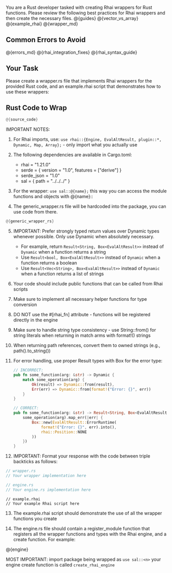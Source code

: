 You are a Rust developer tasked with creating Rhai wrappers for Rust functions. Please review the following best practices for Rhai wrappers and then create the necessary files.
@{guides}
@{vector_vs_array}
@{example_rhai}
@{wrapper_md}

## Common Errors to Avoid
@{errors_md}
@{rhai_integration_fixes}
@{rhai_syntax_guide}

## Your Task

Please create a wrapper.rs file that implements Rhai wrappers for the provided Rust code, and an example.rhai script that demonstrates how to use these wrappers:

## Rust Code to Wrap

```rust
@{source_code}
```

IMPORTANT NOTES:
1. For Rhai imports, use: `use rhai::{Engine, EvalAltResult, plugin::*, Dynamic, Map, Array};` - only import what you actually use
2. The following dependencies are available in Cargo.toml:
   - rhai = "1.21.0"
   - serde = { version = "1.0", features = ["derive"] }
   - serde_json = "1.0"
   - sal = { path = "../../../" }

3. For the wrapper: `use sal::@{name};` this way you can access the module functions and objects with @{name}::

4. The generic_wrapper.rs file will be hardcoded into the package, you can use code from there.

```rust
@{generic_wrapper_rs}
```

5. IMPORTANT: Prefer strongly typed return values over Dynamic types whenever possible. Only use Dynamic when absolutely necessary.
   - For example, return `Result<String, Box<EvalAltResult>>` instead of `Dynamic` when a function returns a string
   - Use `Result<bool, Box<EvalAltResult>>` instead of `Dynamic` when a function returns a boolean
   - Use `Result<Vec<String>, Box<EvalAltResult>>` instead of `Dynamic` when a function returns a list of strings

6. Your code should include public functions that can be called from Rhai scripts

7. Make sure to implement all necessary helper functions for type conversion

8. DO NOT use the #[rhai_fn] attribute - functions will be registered directly in the engine

9. Make sure to handle string type consistency - use String::from() for string literals when returning in match arms with format!() strings

10. When returning path references, convert them to owned strings (e.g., path().to_string())

11. For error handling, use proper Result types with Box<EvalAltResult> for the error type:
    ```rust
    // INCORRECT:
    pub fn some_function(arg: &str) -> Dynamic {
        match some_operation(arg) {
            Ok(result) => Dynamic::from(result),
            Err(err) => Dynamic::from(format!("Error: {}", err))
        }
    }
    
    // CORRECT:
    pub fn some_function(arg: &str) -> Result<String, Box<EvalAltResult>> {
        some_operation(arg).map_err(|err| {
            Box::new(EvalAltResult::ErrorRuntime(
                format!("Error: {}", err).into(),
                rhai::Position::NONE
            ))
        })
    }
    ```

12. IMPORTANT: Format your response with the code between triple backticks as follows:

```rust
// wrapper.rs
// Your wrapper implementation here
```

```rust
// engine.rs
// Your engine.rs implementation here
```

```rhai
// example.rhai
// Your example Rhai script here
```

13. The example.rhai script should demonstrate the use of all the wrapper functions you create

14. The engine.rs file should contain a register_module function that registers all the wrapper functions and types with the Rhai engine, and a create function. For example:

@{engine}

MOST IMPORTANT:
import package being wrapped as `use sal::<n>`
your engine create function is called `create_rhai_engine`

```

